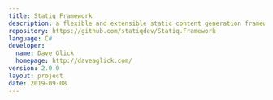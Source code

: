 ```yaml
---
title: Statiq Framework
description: a flexible and extensible static content generation framework for .NET
repository: https://github.com/statiqdev/Statiq.Framework
language: C#
developer:
  name: Dave Glick
  homepage: http://daveaglick.com/
version: 2.0.0
layout: project
date: 2019-09-08
---
```

